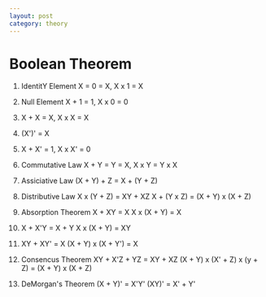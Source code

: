 ```yaml
---
layout: post
category: theory
---
```


# Boolean Theorem

1. IdentitY Element
X = 0 = X, X x 1 = X

2. Null Element
X + 1 = 1, X x 0 = 0

3. X + X = X, X x X = X

4. (X')' = X

5. X + X' = 1, X x X' = 0

6. Commutative Law
X + Y = Y = X, X x Y = Y x X

7. Assiciative Law
(X + Y) + Z = X + (Y + Z)

8. Distributive Law
X x (Y + Z) = XY + XZ
X + (Y x Z) = (X + Y) x (X + Z)

9. Absorption Theorem
X + XY = X
X x (X + Y) = X

10. X + X'Y = X + Y
    X x (X + Y) = XY

11. XY + XY' = X
    (X + Y) x (X + Y') = X

12. Consencus Theorem
XY + X'Z + YZ = XY + XZ
(X + Y) x (X' + Z) x (y + Z) = (X + Y) x (X + Z)

13. DeMorgan's Theorem
(X + Y)' = X'Y'
(XY)' = X' + Y'